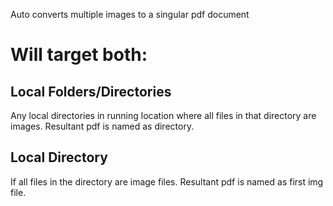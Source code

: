 Auto converts multiple images to a singular pdf document

# Will target both:
## Local Folders/Directories
Any local directories in running location where all files in that directory are images. Resultant pdf is named as directory.
## Local Directory
If all files in the directory are image files. Resultant pdf is named as first img file.
